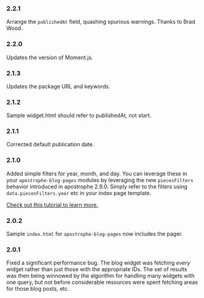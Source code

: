 ### 2.2.1

Arrange the `publishedAt` field, quashing spurious warnings. Thanks to Brad Wood.

### 2.2.0

Updates the version of Moment.js.

### 2.1.3

Updates the package URL and keywords.

### 2.1.2

Sample widget.html should refer to publishedAt, not start.

### 2.1.1

Corrected default publication date.

### 2.1.0

Added simple filters for year, month, and day. You can leverage these in your `apostrophe-blog-pages` modules by leveraging the new `piecesFilters` behavior introduced in apostrophe 2.9.0. Simply refer to the filters using `data.piecesFilters.year` etc in your index page template.

[Check out this tutorial to learn more.](http://apostrophecms.org/docs/tutorials/intermediate/cursors.html#creating-filter-u-i-with-code-apostrophe-pieces-pages-code)

### 2.0.2

Sample `index.html` for `apostrophe-blog-pages` now includes the pager.

### 2.0.1

Fixed a significant performance bug. The blog widget was fetching *every* widget rather than just those with the appropriate IDs. The set of results was then being winnowed by the algorithm for handling many widgets with one query, but not before considerable resources were spent fetching areas for those blog posts, etc.
